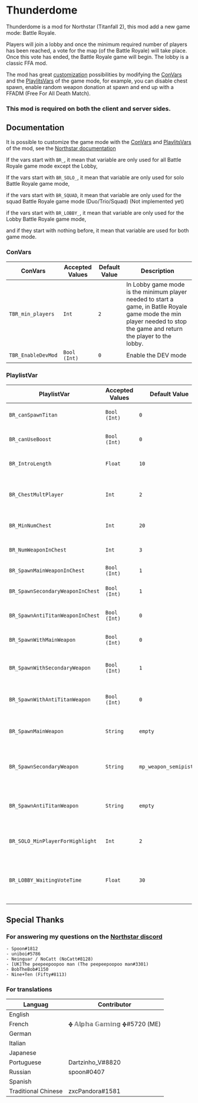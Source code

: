
# Thunderdome

Thunderdome is a mod for Northstar (Titanfall 2), this mod add a new game mode: Battle Royale.

Players will join a lobby and once the minimum required number of players has been reached, a vote for the map (of the Battle Royale) will take place. Once this vote has ended, the Battle Royale game will begin. The lobby is a classic FFA mod.

The mod has great [customization](https://github.com/AlphaGaming7780/Thunderdome#documentation) possibilities by modifying the [ConVars](https://r2northstar.gitbook.io/r2northstar-wiki/hosting-a-server-with-northstar/dedicated-server#documentation) and the [PlaylitsVars](https://r2northstar.gitbook.io/r2northstar-wiki/hosting-a-server-with-northstar/dedicated-server#playlist-overrides) of the game mode, for example, you can disable chest spawn, enable random weapon donation at spawn and end up with a FFADM (Free For All Death Match).

### **This mod is required on both the client and server sides.**


## Documentation
It is possible to customize the game mode with the [ConVars](https://r2northstar.gitbook.io/r2northstar-wiki/hosting-a-server-with-northstar/dedicated-server#convars) and [PlaylitsVars](https://r2northstar.gitbook.io/r2northstar-wiki/hosting-a-server-with-northstar/dedicated-server#playlist-overrides) of the mod, see the [Northstar documentation](https://r2northstar.gitbook.io/r2northstar-wiki/hosting-a-server-with-northstar/dedicated-server)

If the vars start with `BR_`, it mean that variable are only used for all Battle Royale game mode except the Lobby,

If the vars start with `BR_SOLO_`, it mean that variable are only used for solo Battle Royale game mode,

if the vars start with `BR_SQUAD`, it mean that variable are only used for the squad Battle Royale game mode (Duo/Trio/Squad) (Not implemented yet)

if the vars start with `BR_LOBBY_`, it mean that variable are only used for the Lobby Battle Royale game mode,

and if they start with nothing before, it mean that variable are used for both game mode.

### ConVars
| ConVars | Accepted Values | Default Value | Description |
| ----------------- | --------------- | ------------- | ----------- |
| `TBR_min_players` | `Int` | `2` | In Lobby game mode is the minimum player needed to start a game, in Batlle Royale game mode the min player needed to stop the game and return the player to the lobby. |
|`TBR_EnableDevMod` | `Bool (Int)` | `0` | Enable the DEV mode |

### PlaylistVar
| PlaylistVar | Accepted Values | Default Value | Description |
| ----------------- | --------------- | ------------- | ----------- |
| `BR_canSpawnTitan` | `Bool (Int)` | `0` | Allowed player to summon their titan, `0` : False, `1` : True |
| `BR_canUseBoost` | `Bool (Int)` | `0` | Allowed player to use their boost, `0` : False, `1` : True |
| `BR_IntroLength` | `Float` | `10` | Time of the prematch state in seconde |
| `BR_ChestMultPlayer` | `Int` | `2` | ```(BR_ChestMultPlayer * NumPlayer) > BR_MinNumChest ? BR_ChestMultPlayer * NumPlayer : BR_MinNumChest``` |
| `BR_MinNumChest` | `Int` | `20` | The numbres of chest that spawn in the map |
| `BR_NumWeaponInChest` | `Int` | `3` | The numbres of weapon that spawn in the chest |
| `BR_SpawnMainWeaponInChest` | `Bool  (Int)` | `1` | Can main weapon spawn in chest |
| `BR_SpawnSecondaryWeaponInChest` | `Bool  (Int)` | `1` | Can secondary weapon spawn in chest |
| `BR_SpawnAntiTitanWeaponInChest` | `Bool  (Int)` | `0` | Can anti titan weapon spawn in chest |
| `BR_SpawnWithMainWeapon` | `Bool  (Int)` | `0` | If the player spawn with a main weapon, `0` : False, `1` : True |
| `BR_SpawnWithSecondaryWeapon` | `Bool  (Int)` | `1` | If the player spawn with a secondary weapon, `0` : False, `1` : True |
| `BR_SpawnWithAntiTitanWeapon` | `Bool  (Int)` | `0` | If the player spawn with a anti titan weapon, `0` : False, `1` : True |
| `BR_SpawnMainWeapon` | `String` | `empty` | The main weapon the player will spawn with, `"empty"` = random weapon |
| `BR_SpawnSecondaryWeapon` | `String` | `mp_weapon_semipistol` | The secondary weapon the player will spawn whit, `"empty"` = random weapon |
| `BR_SpawnAntiTitanWeapon` | `String` | `empty` | The anti titan weapon the player will spawn whit, `"empty"` = random weapon |
| `BR_SOLO_MinPlayerForHighlight` | `Int` | `2` | The minimum number of players alive to high light the remaining players |
| `BR_LOBBY_WaitingVoteTime` | `Float` | `30` | The time the server wait for player to vote for the next map, before it load the map the player vote. |

## Special Thanks

### For answering my questions on the [Northstar discord](https://discord.gg/northstar)

    - Spoon#1812
    - uniboi#5786
    - Neinguar / NoCatt (NoCatt#8128)
    - [UK]The peepeepoopoo man (The peepeepoopoo man#3301)
    - BobTheBob#1150
    - Nine+Ten (Fifty#8113)

### For translations
| Languag | Contributor |
| ------- | ----------- |
| English |  |
| French | ᚖ 𝔸𝕝𝕡𝕙𝕒 𝔾𝕒𝕞𝕚𝕟𝕘 ᚖ#5720 (ME) |
| German |  |
| Italian |  |
| Japanese |  |
| Portuguese| Dartzinho_V#8820 |
| Russian | spoon#0407 |
| Spanish |  |
| Traditional Chinese | zxcPandora#1581 |
